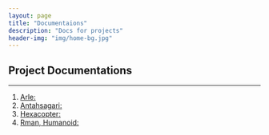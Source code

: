 ```yaml
---
layout: page
title: "Documentaions"
description: "Docs for projects"
header-img: "img/home-bg.jpg"
---
```


## Project Documentations
******************************

1. [Arle: ](http://172.16.101.237/arle/build/html/index.html)
2. [Antahsagari: ](http://172.16.101.237/antahsagari/build/html/antahsagari_index.html)
3. [Hexacopter: ](http://172.16.101.237/hexacopter/build/html/hexa_index.html)
4. [Rman, Humanoid: ](http://172.16.101.237/raman/build/html/raman_index.html)